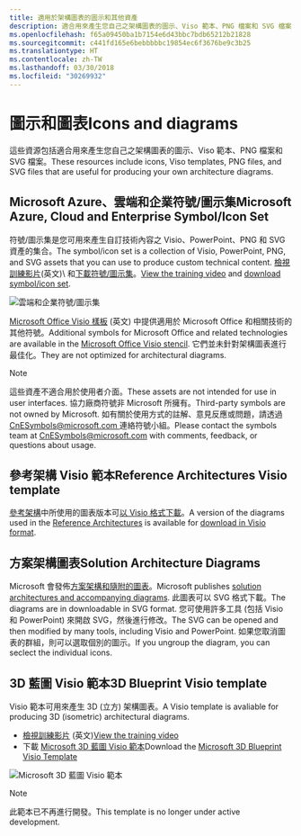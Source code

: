 ```yaml
---
title: 適用於架構圖表的圖示和其他資產
description: 適合用來產生您自己之架構圖表的圖示、Viso 範本、PNG 檔案和 SVG 檔案
ms.openlocfilehash: f65a09450ba1b7154e6d43bbc7bdb65212b21828
ms.sourcegitcommit: c441fd165e6bebbbbbc19854ec6f3676be9c3b25
ms.translationtype: HT
ms.contentlocale: zh-TW
ms.lasthandoff: 03/30/2018
ms.locfileid: "30269932"
---
```

# <a name="icons-and-diagrams"></a><span data-ttu-id="672b5-103">圖示和圖表</span><span class="sxs-lookup"><span data-stu-id="672b5-103">Icons and diagrams</span></span>

<span data-ttu-id="672b5-104">這些資源包括適合用來產生您自己之架構圖表的圖示、Viso 範本、PNG 檔案和 SVG 檔案。</span><span class="sxs-lookup"><span data-stu-id="672b5-104">These resources include icons, Viso templates, PNG files, and SVG files that are useful for producing your own architecture diagrams.</span></span>

## <a name="microsoft-azure-cloud-and-enterprise-symbolicon-set"></a><span data-ttu-id="672b5-105">Microsoft Azure、雲端和企業符號/圖示集</span><span class="sxs-lookup"><span data-stu-id="672b5-105">Microsoft Azure, Cloud and Enterprise Symbol/Icon Set</span></span>

<span data-ttu-id="672b5-106">符號/圖示集是您可用來產生自訂技術內容之 Visio、PowerPoint、PNG 和 SVG 資產的集合。</span><span class="sxs-lookup"><span data-stu-id="672b5-106">The symbol/icon set is a collection of Visio, PowerPoint, PNG, and SVG assets that you can use to produce custom technical content.</span></span>
<span data-ttu-id="672b5-107">[檢視訓練影片](http://aka.ms/CnESymbolsVideo)\(英文)\ 和[下載符號/圖示集](http://aka.ms/CnESymbols)。</span><span class="sxs-lookup"><span data-stu-id="672b5-107">[View the training video](http://aka.ms/CnESymbolsVideo) and [download symbol/icon set](http://aka.ms/CnESymbols).</span></span> 

![雲端和企業符號/圖示集](./_images/CnESymbols.png)

<span data-ttu-id="672b5-109">[Microsoft Office Visio 樣板](http://www.microsoft.com/download/details.aspx?id=35772) \(英文\) 中提供適用於 Microsoft Office 和相關技術的其他符號。</span><span class="sxs-lookup"><span data-stu-id="672b5-109">Additional symbols for Microsoft Office and related technologies are available in the [Microsoft Office Visio stencil](http://www.microsoft.com/download/details.aspx?id=35772).</span></span> <span data-ttu-id="672b5-110">它們並未針對架構圖表進行最佳化。</span><span class="sxs-lookup"><span data-stu-id="672b5-110">They are not optimized for architectural diagrams.</span></span>   

> [!NOTE]
> <span data-ttu-id="672b5-111">這些資產不適合用於使用者介面。</span><span class="sxs-lookup"><span data-stu-id="672b5-111">These assets are not intended for use in user interfaces.</span></span> <span data-ttu-id="672b5-112">協力廠商符號非 Microsoft 所擁有。</span><span class="sxs-lookup"><span data-stu-id="672b5-112">Third-party symbols are not owned by Microsoft.</span></span>
> <span data-ttu-id="672b5-113">如有關於使用方式的註解、意見反應或問題，請透過 [CnESymbols@microsoft.com ](mailto:CnESymbols@microsoft.com) 連絡符號小組。</span><span class="sxs-lookup"><span data-stu-id="672b5-113">Please contact the symbols team at [CnESymbols@microsoft.com](mailto:CnESymbols@microsoft.com) with comments, feedback, or questions about usage.</span></span>

## <a name="reference-architectures-visio-template"></a><span data-ttu-id="672b5-114">參考架構 Visio 範本</span><span class="sxs-lookup"><span data-stu-id="672b5-114">Reference Architectures Visio template</span></span> 

<span data-ttu-id="672b5-115">[參考架構](../reference-architectures/index.md)中所使用的圖表版本可[以 Visio 格式下載](https://aka.ms/arch-diagrams)。</span><span class="sxs-lookup"><span data-stu-id="672b5-115">A version of the diagrams used in the [Reference Architectures](../reference-architectures/index.md) is available for [download in Visio format](https://aka.ms/arch-diagrams).</span></span>

## <a name="solution-architecture-diagrams"></a><span data-ttu-id="672b5-116">方案架構圖表</span><span class="sxs-lookup"><span data-stu-id="672b5-116">Solution Architecture Diagrams</span></span>

<span data-ttu-id="672b5-117">Microsoft 會發佈[方案架構和隨附的圖表](https://azure.microsoft.com/solutions/architecture/)。</span><span class="sxs-lookup"><span data-stu-id="672b5-117">Microsoft publishes [solution architectures and accompanying diagrams](https://azure.microsoft.com/solutions/architecture/).</span></span> <span data-ttu-id="672b5-118">此圖表可以 SVG 格式下載。</span><span class="sxs-lookup"><span data-stu-id="672b5-118">The diagrams are in downloadable in SVG format.</span></span> <span data-ttu-id="672b5-119">您可使用許多工具 (包括 Visio 和 PowerPoint) 來開啟 SVG，然後進行修改。</span><span class="sxs-lookup"><span data-stu-id="672b5-119">The SVG can be opened and then modified by many tools, including Visio and PowerPoint.</span></span> <span data-ttu-id="672b5-120">如果您取消圖表的群組，則可以選取個別的圖示。</span><span class="sxs-lookup"><span data-stu-id="672b5-120">If you ungroup the diagram, you can seclect the individual icons.</span></span>   

## <a name="3d-blueprint-visio-template"></a><span data-ttu-id="672b5-121">3D 藍圖 Visio 範本</span><span class="sxs-lookup"><span data-stu-id="672b5-121">3D Blueprint Visio template</span></span>

<span data-ttu-id="672b5-122">Visio 範本可用來產生 3D (立方) 架構圖表。</span><span class="sxs-lookup"><span data-stu-id="672b5-122">A Visio template is avaliable for producing 3D (isometric) architectural diagrams.</span></span>

- <span data-ttu-id="672b5-123">[檢視訓練影片](http://aka.ms/3dBlueprintTemplateVideo) \(英文\)</span><span class="sxs-lookup"><span data-stu-id="672b5-123">[View the training video](http://aka.ms/3dBlueprintTemplateVideo)</span></span> 
- <span data-ttu-id="672b5-124">下載 [Microsoft 3D 藍圖 Visio 範本](http://aka.ms/3DBlueprintTemplate)</span><span class="sxs-lookup"><span data-stu-id="672b5-124">Download the [Microsoft 3D Blueprint Visio Template](http://aka.ms/3DBlueprintTemplate)</span></span>

![Microsoft 3D 藍圖 Visio 範本](./_images/3DBlueprintVisioTemplate.png)

> [!NOTE]
> <span data-ttu-id="672b5-126">此範本已不再進行開發。</span><span class="sxs-lookup"><span data-stu-id="672b5-126">This template is no longer under active development.</span></span>
